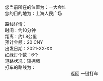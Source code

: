 <el-tag type="success">您当前所在的位置为：一大会址</el-tag>
<br/>
<el-tag type="success">您的目的地为：上海人民广场</el-tag>
<br/>
<el-card class="box-card" shadow="hover">
  <div slot="header" class="clearfix">
    <span>路线详情：</span>
  </div>
  <div>时间：约10分钟</div>
  <div>距离：约1.8公里</div>
  <div>预计金额：20 CNY</div>
  <div>出发日期：2021-XX-XX</div>
  <div>红绿灯个数：6个</div>
  <div>道路状况：较拥堵</div>
</el-card>
<el-tag type="warning">打车的路线为：</el-tag>
<div align=center>
<img :src="$withBase('/打车导航.png')" style="zoom:80%;" />
<el-button type="danger" icon="el-icon-back" @click="returnPath">返回</el-button>
<el-button type="primary" icon="el-icon-s-promotion" @click="nextRoute">一键打车</el-button>
</div>



<script>
    export default {
        methods: {
            returnPath() {
                this.$router.push({ path: `/select.html` });
            },
            nextRoute() {
                this.$router.push({ path: `/waitting.html` });
            },
        }
    }
</script>

<style scoped>
    .el-tag {
        margin-top: 20px;
        margin-left: 10px;
        font-size: 16px;
    }
    .el-button {
        margin-top: 20px;
        height: 50px;
        width: 40%;
        font-size: 25px;
        /* text-align: center; */
        padding: 2px;
    }
    .box-card {
        width: 100%;
        margin-top: 20px;
    }
    img {
        margin-top: 20px;
    }
</style>
